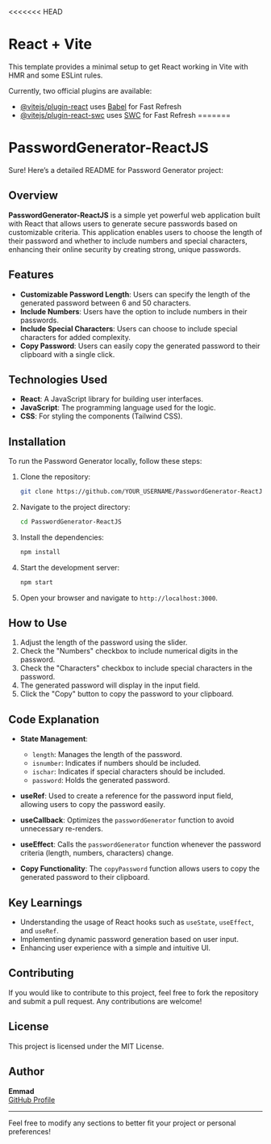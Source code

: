 <<<<<<< HEAD
# React + Vite

This template provides a minimal setup to get React working in Vite with HMR and some ESLint rules.

Currently, two official plugins are available:

- [@vitejs/plugin-react](https://github.com/vitejs/vite-plugin-react/blob/main/packages/plugin-react/README.md) uses [Babel](https://babeljs.io/) for Fast Refresh
- [@vitejs/plugin-react-swc](https://github.com/vitejs/vite-plugin-react-swc) uses [SWC](https://swc.rs/) for Fast Refresh
=======
# PasswordGenerator-ReactJS
Sure! Here’s a detailed README for Password Generator project:

## Overview

**PasswordGenerator-ReactJS** is a simple yet powerful web application built with React that allows users to generate secure passwords based on customizable criteria. This application enables users to choose the length of their password and whether to include numbers and special characters, enhancing their online security by creating strong, unique passwords.

## Features

- **Customizable Password Length**: Users can specify the length of the generated password between 6 and 50 characters.
- **Include Numbers**: Users have the option to include numbers in their passwords.
- **Include Special Characters**: Users can choose to include special characters for added complexity.
- **Copy Password**: Users can easily copy the generated password to their clipboard with a single click.

## Technologies Used

- **React**: A JavaScript library for building user interfaces.
- **JavaScript**: The programming language used for the logic.
- **CSS**: For styling the components (Tailwind CSS).

## Installation

To run the Password Generator locally, follow these steps:

1. Clone the repository:
   ```bash
   git clone https://github.com/YOUR_USERNAME/PasswordGenerator-ReactJS.git
   ```

2. Navigate to the project directory:
   ```bash
   cd PasswordGenerator-ReactJS
   ```

3. Install the dependencies:
   ```bash
   npm install
   ```

4. Start the development server:
   ```bash
   npm start
   ```

5. Open your browser and navigate to `http://localhost:3000`.

## How to Use

1. Adjust the length of the password using the slider.
2. Check the "Numbers" checkbox to include numerical digits in the password.
3. Check the "Characters" checkbox to include special characters in the password.
4. The generated password will display in the input field.
5. Click the "Copy" button to copy the password to your clipboard.

## Code Explanation

- **State Management**: 
  - `length`: Manages the length of the password.
  - `isnumber`: Indicates if numbers should be included.
  - `ischar`: Indicates if special characters should be included.
  - `password`: Holds the generated password.

- **useRef**: Used to create a reference for the password input field, allowing users to copy the password easily.

- **useCallback**: Optimizes the `passwordGenerator` function to avoid unnecessary re-renders.

- **useEffect**: Calls the `passwordGenerator` function whenever the password criteria (length, numbers, characters) change.

- **Copy Functionality**: The `copyPassword` function allows users to copy the generated password to their clipboard.

## Key Learnings

- Understanding the usage of React hooks such as `useState`, `useEffect`, and `useRef`.
- Implementing dynamic password generation based on user input.
- Enhancing user experience with a simple and intuitive UI.

## Contributing

If you would like to contribute to this project, feel free to fork the repository and submit a pull request. Any contributions are welcome!

## License

This project is licensed under the MIT License.

## Author

**Emmad**  
[GitHub Profile](https://github.com/vilen89762)  

---

Feel free to modify any sections to better fit your project or personal preferences!
